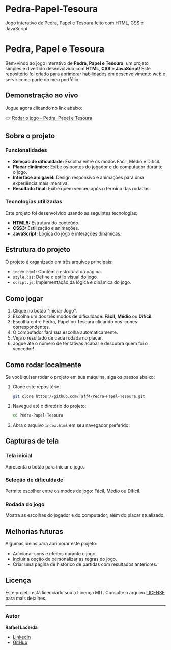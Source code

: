 # Pedra-Papel-Tesoura
 Jogo interativo de Pedra, Papel e Tesoura feito com HTML, CSS e JavaScript

 # Pedra, Papel e Tesoura

Bem-vindo ao jogo interativo de **Pedra, Papel e Tesoura**, um projeto simples e divertido desenvolvido com **HTML**, **CSS** e **JavaScript**! Este repositório foi criado para aprimorar habilidades em desenvolvimento web e servir como parte do meu portfólio.

## Demonstração ao vivo
Jogue agora clicando no link abaixo:

👉 [Rodar o jogo - Pedra, Papel e Tesoura](https://taff4.github.io/Pedra-Papel-Tesoura/)

## Sobre o projeto

### Funcionalidades
- **Seleção de dificuldade:** Escolha entre os modos Fácil, Médio e Difícil.
- **Placar dinâmico:** Exibe os pontos do jogador e do computador durante o jogo.
- **Interface amigável:** Design responsivo e animações para uma experiência mais imersiva.
- **Resultado final:** Exibe quem venceu após o término das rodadas.

### Tecnologias utilizadas
Este projeto foi desenvolvido usando as seguintes tecnologias:
- **HTML5:** Estrutura do conteúdo.
- **CSS3:** Estilização e animações.
- **JavaScript:** Lógica do jogo e interações dinâmicas.

## Estrutura do projeto

O projeto é organizado em três arquivos principais:
- `index.html`: Contém a estrutura da página.
- `style.css`: Define o estilo visual do jogo.
- `script.js`: Implementação da lógica e dinâmica do jogo.

## Como jogar
1. Clique no botão "Iniciar Jogo".
2. Escolha um dos três modos de dificuldade: **Fácil**, **Médio** ou **Difícil**.
3. Escolha entre Pedra, Papel ou Tesoura clicando nos ícones correspondentes.
4. O computador fará sua escolha automaticamente.
5. Veja o resultado de cada rodada no placar.
6. Jogue até o número de tentativas acabar e descubra quem foi o vencedor!

## Como rodar localmente

Se você quiser rodar o projeto em sua máquina, siga os passos abaixo:

1. Clone este repositório:
   ```bash
   git clone https://github.com/Taff4/Pedra-Papel-Tesoura.git
   ```

2. Navegue até o diretório do projeto:
   ```bash
   cd Pedra-Papel-Tesoura
   ```

3. Abra o arquivo `index.html` em seu navegador preferido.

## Capturas de tela

### Tela inicial
Apresenta o botão para iniciar o jogo.

### Seleção de dificuldade
Permite escolher entre os modos de jogo: Fácil, Médio ou Difícil.

### Rodada do jogo
Mostra as escolhas do jogador e do computador, além do placar atualizado.

## Melhorias futuras
Algumas ideias para aprimorar este projeto:
- Adicionar sons e efeitos durante o jogo.
- Incluir a opção de personalizar as regras do jogo.
- Criar uma página de histórico de partidas com resultados anteriores.

## Licença
Este projeto está licenciado sob a Licença MIT. Consulte o arquivo [LICENSE](LICENSE) para mais detalhes.

---

### Autor
**Rafael Lacerda**

- [LinkedIn](https://www.linkedin.com/in/seu-linkedin)
- [GitHub](https://github.com/Taff4)


